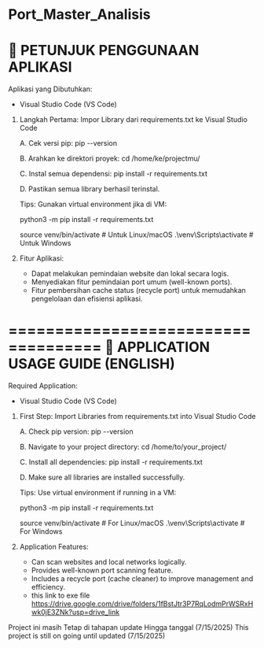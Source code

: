 Port_Master_Analisis
================================
📄 PETUNJUK PENGGUNAAN APLIKASI
================================

Aplikasi yang Dibutuhkan:
- Visual Studio Code (VS Code)

1. Langkah Pertama: Impor Library dari requirements.txt ke Visual Studio Code

   A. Cek versi pip:
      pip --version
      
   B. Arahkan ke direktori proyek:
      cd /home/ke/projectmu/

   C. Instal semua dependensi:
      pip install -r requirements.txt

   D. Pastikan semua library berhasil terinstal.

   Tips:
   Gunakan virtual environment jika di VM:

      python3 -m pip install -r requirements.txt

      source venv/bin/activate       # Untuk Linux/macOS
      .\venv\Scripts\activate        # Untuk Windows

2. Fitur Aplikasi:

   - Dapat melakukan pemindaian website dan lokal secara logis.
   - Menyediakan fitur pemindaian port umum (well-known ports).
   - Fitur pembersihan cache status (recycle port) untuk memudahkan pengelolaan dan efisiensi aplikasi.

====================================
📄 APPLICATION USAGE GUIDE (ENGLISH)
====================================

Required Application:
- Visual Studio Code (VS Code)

1. First Step: Import Libraries from requirements.txt into Visual Studio Code

   A. Check pip version:
      pip --version

   B. Navigate to your project directory:
      cd /home/to/your_project/

   C. Install all dependencies:
      pip install -r requirements.txt

   D. Make sure all libraries are installed successfully.

   Tips:
   Use virtual environment if running in a VM:

      python3 -m pip install -r requirements.txt

      source venv/bin/activate       # For Linux/macOS
      .\venv\Scripts\activate        # For Windows

2. Application Features:

   - Can scan websites and local networks logically.
   - Provides well-known port scanning feature.                                                                                                                           
   - Includes a recycle port (cache cleaner) to improve management and efficiency.
   - this link to exe file
     https://drive.google.com/drive/folders/1fBstJtr3P7RqLodmPrWSRxHwk0jE3ZNk?usp=drive_link

Project ini masih Tetap di tahapan update Hingga tanggal (7/15/2025)
This project is still on going until updated (7/15/2025)
